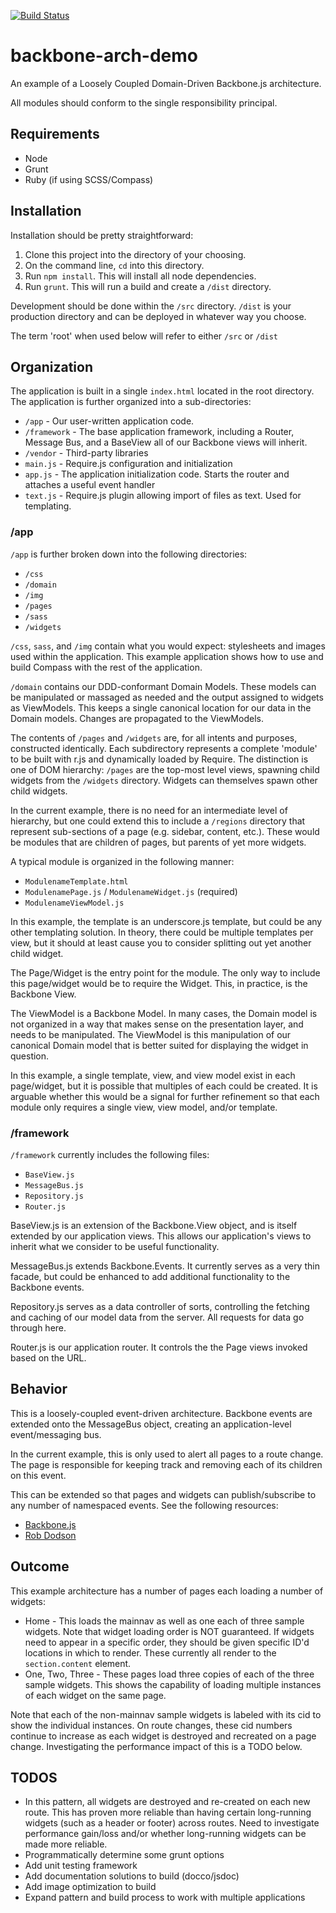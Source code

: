 [![Build Status](https://travis-ci.org/bobholt/backbone-arch-demo.png)](https://travis-ci.org/bobholt/backbone-arch-demo)

# backbone-arch-demo

An example of a Loosely Coupled Domain-Driven Backbone.js architecture.

All modules should conform to the single responsibility principal.

## Requirements

* Node
* Grunt
* Ruby (if using SCSS/Compass)

## Installation

Installation should be pretty straightforward:

1. Clone this project into the directory of your choosing.
2. On the command line, `cd` into this directory.
3. Run `npm install`. This will install all node dependencies.
4. Run `grunt`. This will run a build and create a `/dist` directory.

Development should be done within the `/src` directory. `/dist` is your production directory and can be deployed in whatever way you choose.

The term 'root' when used below will refer to either `/src` or `/dist`

## Organization
The application is built in a single `index.html` located in the root directory. The application is further organized into a sub-directories:

* `/app` - Our user-written application code.
* `/framework` - The base application framework, including a Router, Message Bus, and a BaseView all of our Backbone views will inherit.
* `/vendor` - Third-party libraries
* `main.js` - Require.js configuration and initialization
* `app.js` - The application initialization code. Starts the router and attaches a useful event handler
* `text.js` - Require.js plugin allowing import of files as text. Used for templating.

### /app
`/app` is further broken down into the following directories:

* `/css`
* `/domain`
* `/img`
* `/pages`
* `/sass`
* `/widgets`

`/css`, `sass`, and `/img` contain what you would expect: stylesheets and images used within the application. This example application shows how to use and build Compass with the rest of the application.

`/domain` contains our DDD-conformant Domain Models. These models can be manipulated or massaged as needed and the output assigned to widgets as ViewModels. This keeps a single canonical location for our data in the Domain models. Changes are propagated to the ViewModels.

The contents of `/pages` and `/widgets` are, for all intents and purposes, constructed identically. Each subdirectory represents a complete 'module' to be built with r.js and dynamically loaded by Require. The distinction is one of DOM hierarchy: `/pages` are the top-most level views, spawning child widgets from the `/widgets` directory. Widgets can themselves spawn other child widgets.

In the current example, there is no need for an intermediate level of hierarchy, but one could extend this to include a `/regions` directory that represent sub-sections of a page (e.g. sidebar, content, etc.). These would be modules that are children of pages, but parents of yet more widgets.

A typical module is organized in the following manner:

* `ModulenameTemplate.html`
* `ModulenamePage.js` / `ModulenameWidget.js` (required)
* `ModulenameViewModel.js`

In this example, the template is an underscore.js template, but could be any other templating solution. In theory, there could be multiple templates per view, but it should at least cause you to consider splitting out yet another child widget.

The Page/Widget is the entry point for the module. The only way to include this page/widget would be to require the Widget. This, in practice, is the Backbone View.

The ViewModel is a Backbone Model. In many cases, the Domain model is not organized in a way that makes sense on the presentation layer, and needs to be manipulated. The ViewModel is this manipulation of our canonical Domain model that is better suited for displaying the widget in question.

In this example, a single template, view, and view model exist in each page/widget, but it is possible that multiples of each could be created. It is arguable whether this would be a signal for further refinement so that each module only requires a single view, view model, and/or template.

### /framework

`/framework` currently includes the following files:

* `BaseView.js`
* `MessageBus.js`
* `Repository.js`
* `Router.js`

BaseView.js is an extension of the Backbone.View object, and is itself extended by our application views. This allows our application's views to inherit what we consider to be useful functionality.

MessageBus.js extends Backbone.Events. It currently serves as a very thin facade, but could be enhanced to add additional functionality to the Backbone events.

Repository.js serves as a data controller of sorts, controlling the fetching and caching of our model data from the server. All requests for data go through here.

Router.js is our application router. It controls the the Page views invoked based on the URL.

## Behavior
This is a loosely-coupled event-driven architecture. Backbone events are extended onto the MessageBus object, creating an application-level event/messaging bus.

In the current example, this is only used to alert all pages to a route change. The page is responsible for keeping track and removing each of its children on this event.

This can be extended so that pages and widgets can publish/subscribe to any number of namespaced events. See the following resources:

* [Backbone.js](http://backbonejs.org/#Events)
* [Rob Dodson](http://robdodson.me/blog/2012/05/25/backbone-events-framework-communication/)

## Outcome
This example architecture has a number of pages each loading a number of widgets:

* Home - This loads the mainnav as well as one each of three sample widgets. Note that widget loading order is NOT guaranteed. If widgets need to appear in a specific order, they should be given specific ID'd locations in which to render. These currently all render to the `section.content` element.
* One, Two, Three - These pages load three copies of each of the three sample widgets. This shows the capability of loading multiple instances of each widget on the same page.

Note that each of the non-mainnav sample widgets is labeled with its cid to show the individual instances. On route changes, these cid numbers continue to increase as each widget is destroyed and recreated on a page change. Investigating the performance impact of this is a TODO below.

## TODOS
* In this pattern, all widgets are destroyed and re-created on each new route. This has proven more reliable than having certain long-running widgets (such as a header or footer) across routes. Need to investigate performance gain/loss and/or whether long-running widgets can be made more reliable.
* Programmatically determine some grunt options
* Add unit testing framework
* Add documentation solutions to build (docco/jsdoc)
* Add image optimization to build
* Expand pattern and build process to work with multiple applications